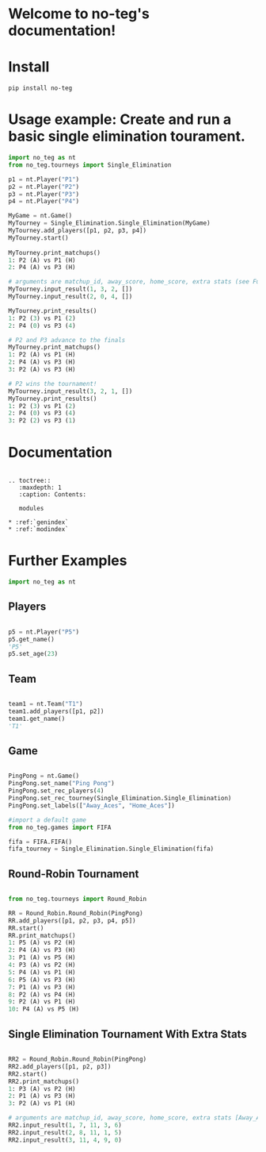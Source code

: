 # Welcome to no-teg's documentation!


# Install

`pip install no-teg`

# Usage example: Create and run a basic single elimination tourament.
```python
import no_teg as nt
from no_teg.tourneys import Single_Elimination

p1 = nt.Player("P1")
p2 = nt.Player("P2")
p3 = nt.Player("P3")
p4 = nt.Player("P4")

MyGame = nt.Game()
MyTourney = Single_Elimination.Single_Elimination(MyGame)
MyTourney.add_players([p1, p2, p3, p4])
MyTourney.start()
 
MyTourney.print_matchups()
1: P2 (A) vs P1 (H)
2: P4 (A) vs P3 (H)

# arguments are matchup_id, away_score, home_score, extra stats (see Further Examples)
MyTourney.input_result(1, 3, 2, [])
MyTourney.input_result(2, 0, 4, [])

MyTourney.print_results()
1: P2 (3) vs P1 (2)
2: P4 (0) vs P3 (4)

# P2 and P3 advance to the finals
MyTourney.print_matchups()
1: P2 (A) vs P1 (H)
2: P4 (A) vs P3 (H)
3: P2 (A) vs P3 (H)

# P2 wins the tournament!
MyTourney.input_result(3, 2, 1, [])
MyTourney.print_results()
1: P2 (3) vs P1 (2)
2: P4 (0) vs P3 (4)
3: P2 (2) vs P3 (1)

```

# Documentation

```eval_rst

.. toctree::
   :maxdepth: 1
   :caption: Contents:

   modules

* :ref:`genindex`
* :ref:`modindex`
```

# Further Examples
```python
import no_teg as nt
```

## Players
```python

p5 = nt.Player("P5")
p5.get_name()
'P5'
p5.set_age(23)
```

## Team
```python

team1 = nt.Team("T1")
team1.add_players([p1, p2])
team1.get_name()
'T1'
```

## Game
```python

PingPong = nt.Game()
PingPong.set_name("Ping Pong")
PingPong.set_rec_players(4)
PingPong.set_rec_tourney(Single_Elimination.Single_Elimination)
PingPong.set_labels(["Away_Aces", "Home_Aces"])

#import a default game
from no_teg.games import FIFA

fifa = FIFA.FIFA()
fifa_tourney = Single_Elimination.Single_Elimination(fifa)


```


## Round-Robin Tournament
```python

from no_teg.tourneys import Round_Robin

RR = Round_Robin.Round_Robin(PingPong)
RR.add_players([p1, p2, p3, p4, p5])
RR.start()
RR.print_matchups()
1: P5 (A) vs P2 (H)
2: P4 (A) vs P3 (H)
3: P1 (A) vs P5 (H)
4: P3 (A) vs P2 (H)
5: P4 (A) vs P1 (H)
6: P5 (A) vs P3 (H)
7: P1 (A) vs P3 (H)
8: P2 (A) vs P4 (H)
9: P2 (A) vs P1 (H)
10: P4 (A) vs P5 (H)

```


## Single Elimination Tournament With Extra Stats
```python

RR2 = Round_Robin.Round_Robin(PingPong)
RR2.add_players([p1, p2, p3])
RR2.start()
RR2.print_matchups()
1: P3 (A) vs P2 (H)
2: P1 (A) vs P3 (H)
3: P2 (A) vs P1 (H)

# arguments are matchup_id, away_score, home_score, extra stats [Away_Aces, Home_Aces]
RR2.input_result(1, 7, 11, 3, 6)
RR2.input_result(2, 8, 11, 1, 5)
RR2.input_result(3, 11, 4, 9, 0)

```